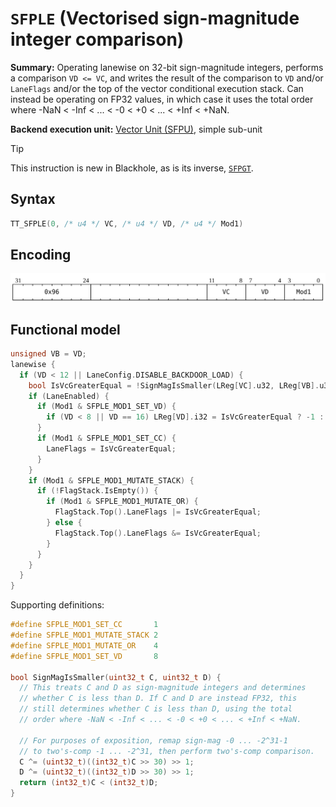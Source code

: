 # `SFPLE` (Vectorised sign-magnitude integer comparison)

**Summary:** Operating lanewise on 32-bit sign-magnitude integers, performs a comparison `VD <= VC`, and writes the result of the comparison to `VD` and/or `LaneFlags` and/or the top of the vector conditional execution stack. Can instead be operating on FP32 values, in which case it uses the total order where -NaN < -Inf < ... < -0 < +0 < ... < +Inf < +NaN.

**Backend execution unit:** [Vector Unit (SFPU)](VectorUnit.md), simple sub-unit

> [!TIP]
> This instruction is new in Blackhole, as is its inverse, [`SFPGT`](SFPGT.md).

## Syntax

```c
TT_SFPLE(0, /* u4 */ VC, /* u4 */ VD, /* u4 */ Mod1)
```

## Encoding

![](../../../Diagrams/Out/Bits32_SFPLE.svg)

## Functional model

```c
unsigned VB = VD;
lanewise {
  if (VD < 12 || LaneConfig.DISABLE_BACKDOOR_LOAD) {
    bool IsVcGreaterEqual = !SignMagIsSmaller(LReg[VC].u32, LReg[VB].u32);
    if (LaneEnabled) {
      if (Mod1 & SFPLE_MOD1_SET_VD) {
        if (VD < 8 || VD == 16) LReg[VD].i32 = IsVcGreaterEqual ? -1 : 0;
      }
      if (Mod1 & SFPLE_MOD1_SET_CC) {
        LaneFlags = IsVcGreaterEqual;
      }
    }
    if (Mod1 & SFPLE_MOD1_MUTATE_STACK) {
      if (!FlagStack.IsEmpty()) {
        if (Mod1 & SFPLE_MOD1_MUTATE_OR) {
          FlagStack.Top().LaneFlags |= IsVcGreaterEqual;
        } else {
          FlagStack.Top().LaneFlags &= IsVcGreaterEqual;
        }
      }
    }
  }
}
```

Supporting definitions:
```c
#define SFPLE_MOD1_SET_CC       1
#define SFPLE_MOD1_MUTATE_STACK 2
#define SFPLE_MOD1_MUTATE_OR    4
#define SFPLE_MOD1_SET_VD       8

bool SignMagIsSmaller(uint32_t C, uint32_t D) {
  // This treats C and D as sign-magnitude integers and determines
  // whether C is less than D. If C and D are instead FP32, this
  // still determines whether C is less than D, using the total
  // order where -NaN < -Inf < ... < -0 < +0 < ... < +Inf < +NaN.

  // For purposes of exposition, remap sign-mag -0 ... -2^31-1
  // to two's-comp -1 ... -2^31, then perform two's-comp comparison.
  C ^= (uint32_t)((int32_t)C >> 30) >> 1;
  D ^= (uint32_t)((int32_t)D >> 30) >> 1;
  return (int32_t)C < (int32_t)D;
}
```
